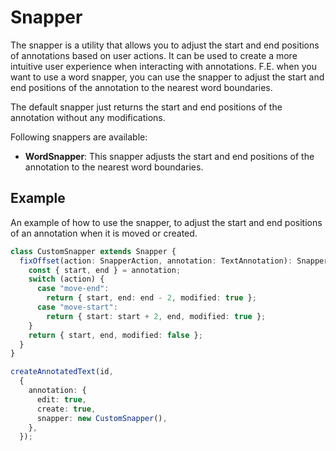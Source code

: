 # Snapper

The snapper is a utility that allows you to adjust the start and end positions of annotations based on user actions. It
can be used to create a more intuitive user experience when interacting with annotations.
F.E. when you want to use a word snapper, you can use the snapper to adjust the start and end positions of the
annotation to the nearest word boundaries.

The default snapper just returns the start and end positions of the annotation without any modifications.

Following snappers are available:

- **WordSnapper**: This snapper adjusts the start and end positions of the annotation to the nearest word boundaries.

## Example

An example of how to use the snapper, to adjust the start and end positions of an annotation when it is moved or
created.

```typescript
class CustomSnapper extends Snapper {
  fixOffset(action: SnapperAction, annotation: TextAnnotation): SnapperResult {
    const { start, end } = annotation;
    switch (action) {
      case "move-end":
        return { start, end: end - 2, modified: true };
      case "move-start":
        return { start: start + 2, end, modified: true };
    }
    return { start, end, modified: false };
  }
}

createAnnotatedText(id,
  {
    annotation: {
      edit: true,
      create: true,
      snapper: new CustomSnapper(),
    },
  });

``` 

<div id="annotation--snapper"></div>

<script setup>
//
import { snapper } from "@demo";

import { onMounted } from "vue";
import { clearAnnotatedTextCache} from "@ghentcdh/annotated_text";

onMounted(()=> {
    clearAnnotatedTextCache();
    snapper('annotation--snapper')
});
</script>


